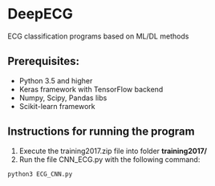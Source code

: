 # DeepECG
ECG classification programs based on ML/DL methods

## Prerequisites:
- Python 3.5 and higher
- Keras framework with TensorFlow backend
- Numpy, Scipy, Pandas libs
- Scikit-learn framework

## Instructions for running the program
1) Execute the training2017.zip file into folder **training2017/**
2) Run the file CNN_ECG.py with the following command:
  
```
python3 ECG_CNN.py
```
